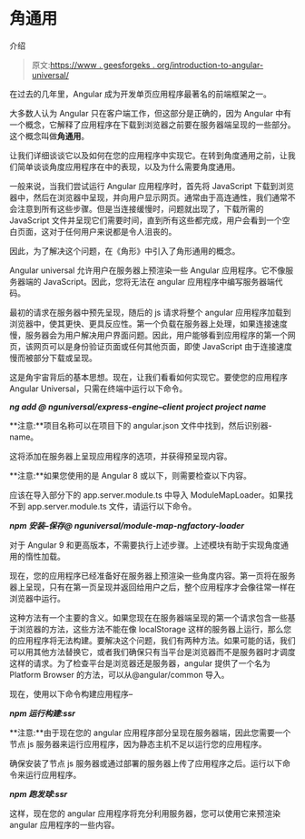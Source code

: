 # 角通用

介绍

> 原文:[https://www . geesforgeks . org/introduction-to-angular-universal/](https://www.geeksforgeeks.org/introduction-to-angular-universal/)

在过去的几年里，Angular 成为开发单页应用程序最著名的前端框架之一。

大多数人认为 Angular 只在客户端工作，但这部分是正确的，因为 Angular 中有一个概念，它解释了应用程序在下载到浏览器之前要在服务器端呈现的一些部分。这个概念叫做**角通用**。

让我们详细谈谈它以及如何在您的应用程序中实现它。在转到角度通用之前，让我们简单谈谈角度应用程序在中的表现，以及为什么需要角度通用。

一般来说，当我们尝试运行 Angular 应用程序时，首先将 JavaScript 下载到浏览器中，然后在浏览器中呈现，并向用户显示网页。通常由于高连通性，我们通常不会注意到所有这些步骤。但是当连接缓慢时，问题就出现了，下载所需的 JavaScript 文件并呈现它们需要时间，直到所有这些都完成，用户会看到一个空白页面，这对于任何用户来说都是令人沮丧的。

因此，为了解决这个问题，在《角形》中引入了角形通用的概念。

Angular universal 允许用户在服务器上预渲染一些 Angular 应用程序。它不像服务器端的 JavaScript。因此，您将无法在 angular 应用程序中编写服务器端代码。

最初的请求在服务器中预先呈现，随后的 js 请求将整个 angular 应用程序加载到浏览器中，使其更快、更具反应性。第一个负载在服务器上处理，如果连接速度慢，服务器会为用户解决用户界面问题。因此，用户能够看到应用程序的第一个网页，该网页可以是身份验证页面或任何其他页面，即使 JavaScript 由于连接速度慢而被部分下载或呈现。

这是角宇宙背后的基本思想。现在，让我们看看如何实现它。要使您的应用程序 Angular Universal，只需在终端中运行以下命令。

***ng add @ nguniversal/express-engine–client project project name***

**注意:**项目名称可以在项目下的 angular.json 文件中找到，然后识别器-name。

这将添加在服务器上呈现应用程序的选项，并获得预呈现内容。

**注意:**如果您使用的是 Angular 8 或以下，则需要检查以下内容。

应该在导入部分下的 app.server.module.ts 中导入 ModuleMapLoader。如果找不到 app.server.module.ts 文件，请运行以下命令。

***npm 安装–保存@ nguniversal/module-map-ngfactory-loader***

对于 Angular 9 和更高版本，不需要执行上述步骤。上述模块有助于实现角度通用的惰性加载。

现在，您的应用程序已经准备好在服务器上预渲染一些角度内容。第一页将在服务器上呈现，只有在第一页呈现并返回给用户之后，整个应用程序才会像往常一样在浏览器中运行。

这种方法有一个主要的含义。如果您现在在服务器端呈现的第一个请求包含一些基于浏览器的方法，这些方法不能在像 localStorage 这样的服务器上运行，那么您的应用程序将无法构建。要解决这个问题，我们有两种方法。如果可能的话，我们可以用其他方法替换它，或者我们确保只有当平台是浏览器而不是服务器时才调度这样的请求。为了检查平台是浏览器还是服务器，angular 提供了一个名为 Platform Browser 的方法，可以从@angular/common 导入。

现在，使用以下命令构建应用程序–

***npm 运行构建:ssr***

**注意:**由于现在您的 angular 应用程序部分呈现在服务器端，因此您需要一个节点 js 服务器来运行应用程序，因为静态主机不足以运行您的应用程序。

确保安装了节点 js 服务器或通过部署的服务器上传了应用程序之后。运行以下命令来运行应用程序。

***npm 跑发球:ssr***

这样，现在您的 angular 应用程序将充分利用服务器，您可以使用它来预渲染 angular 应用程序的一些内容。